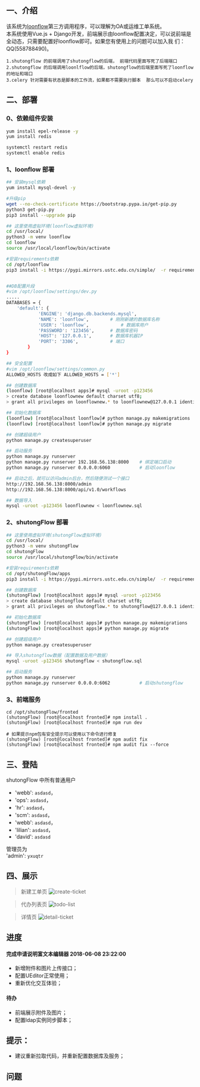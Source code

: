 
## 一、介绍

  该系统为[loonflow](https://github.com/blackholll/loonflow)第三方调用程序，可以理解为OA或运维工单系统。     
本系统使用Vue.js + Django开发，前端展示由loonflow配置决定，可以说前端是全动态，只需要配置好loonflow即可。如果您有使用上的问题可以加入我    们：QQ(558788490)。

    1.shutongflow 的前端调用了shutongflow的后端， 前端代码里面写死了后端端口
    2.shutongflow 的后端调用loonlflow的后端，shutongflow的后端里面写死了loonflow的地址和端口
    3.celery 针对需要有状态是脚本的工作流，如果都不需要执行脚本  那么可以不启动celery

## 二、部署
### 0、依赖组件安装
```bash
yum install epel-release -y
yum install redis

systemctl restart redis
systemctl enable redis
```
### 1、loonflow 部署
```bash
## 安装mysql依赖
yum install mysql-devel -y

#升级pip
wget --no-check-certificate https://bootstrap.pypa.io/get-pip.py
python3 get-pip.py
pip3 install --upgrade pip

## 这里使用虚拟环境(loonflow虚拟环境)
cd /usr/local/
python3 -m venv loonflow
cd loonflow
source /usr/local/loonflow/bin/activate

#安装requirements依赖
cd /opt/loonflow
pip3 install -i https://pypi.mirrors.ustc.edu.cn/simple/  -r requirements/dev.txt


##DB配置片段 
#vim /opt/loonflow/settings/dev.py
.....
DATABASES = {
    'default': {
            'ENGINE': 'django.db.backends.mysql',
            'NAME': 'loonflow',        # 刚刚新建的数据库名称
            'USER': 'loonflow',            # 数据库用户 
            'PASSWORD': '123456',      # 数据库密码
            'HOST': '127.0.0.1',       # 数据库机器IP 
            'PORT': '3306',            # 端口
        }
}

## 安全配置
#vim /opt/loonflow/settings/common.py
ALLOWED_HOSTS 改成如下 ALLOWED_HOSTS = ['*']

## 创建数据库
(loonflow) [root@localhost apps]# mysql -uroot -p123456
> create database loonflownew default charset utf8;
> grant all privileges on loonflownew.* to loonflownew@127.0.0.1 identified by '123456';

## 初始化数据库
(loonflow) [root@localhost loonflow]# python manage.py makemigrations
(loonflow) [root@localhost loonflow]# python manage.py migrate

## 创建超级用户
python manage.py createsuperuser

## 启动服务
python manage.py runserver
python manage.py runserver 192.168.56.138:8000    # 绑定端口启动
python manage.py runserver 0.0.0.0:6060           # 启动loonflow

## 启动之后，就可以访问admin后台，然后随便测试一个接口
http://192.168.56.138:8000/admin
http://192.168.56.138:8000/api/v1.0/workflows

## 数据导入
mysql -uroot -p123456 loonflownew < loonflownew.sql
```
### 2、shutongFlow 部署
```bash
## 这里使用虚拟环境(shutongFlow虚拟环境)
cd /usr/local/
python3 -m venv shutongFlow
cd shutongFlow
source /usr/local/shutongFlow/bin/activate

#安装requirements依赖
cd /opt/shutongFlow/apps
pip3 install -i https://pypi.mirrors.ustc.edu.cn/simple/  -r requirements.txt

## 创建数据库
(shutongFlow) [root@localhost apps]# mysql -uroot -p123456
> create database shutongflow default charset utf8;
> grant all privileges on shutongflow.* to shutongflow@127.0.0.1 identified by '123456';

## 初始化数据库
(shutongFlow) [root@localhost apps]# python manage.py makemigrations
(shutongFlow) [root@localhost apps]# python manage.py migrate

## 创建超级用户
python manage.py createsuperuser

## 导入shutongflow数据（配置数据及用户数据）
mysql -uroot -p123456 shutongflow < shutongflow.sql

## 启动服务
python manage.py runserver   
python manage.py runserver 0.0.0.0:6062           # 启动shutongflow          
```

### 3、前端服务
```
cd /opt/shutongFlow/fronted
(shutongFlow) [root@localhost fronted]# npm install .
(shutongFlow) [root@localhost fronted]# npm run dev

# 如果提示npm包有安全提示可以使用以下命令进行修复
(shutongFlow) [root@localhost fronted]# npm audit fix
(shutongFlow) [root@localhost fronted]# npm audit fix --force
```
## 三、登陆

shutongFlow 中所有普通用户

- 'webb': `asdasd`，    
- 'ops': `asdasd`，   
- 'hr': `asdasd`，   
- 'scm': `asdasd`，   
- 'webb': `asdasd`，   
- 'lilian': `asdasd`，   
- 'david': `asdasd`   

管理员为    
'admin': `yxuqtr`


## 四、展示

> 新建工单页
> ![create-ticket](https://github.com/youshutong2080/shutongFlow/blob/master/docs/images/create-ticket.png)

> 代办列表页
> ![todo-list](https://github.com/youshutong2080/shutongFlow/blob/master/docs/images/todo-list.png)

> 详情页
> ![detail-ticket](https://github.com/youshutong2080/shutongFlow/blob/master/docs/images/detail-ticket.png)


## 进度

#### 完成申请说明富文本编辑器 2018-06-08 23:22:00
- 新增附件和图片上传接口；
- 配置UEditor正常使用；
- 重新优化交互体验；

#### 待办
- 前端展示附件及图片；
- 配置ldap实例同步脚本；

## 提示：
- 建议重新拉取代码，并重新配置数据库及服务；


## 问题

